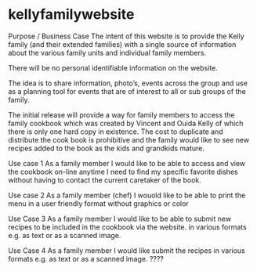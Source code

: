 # kellyfamilywebsite

Purpose / Business Case
The intent of this website is to provide the Kelly family (and their extended families) with a single source of information about the various family units and individual family members. 

There will be no personal identifiable information on the website.

The idea is to share information, photo’s, events across the group and use as a planning tool for events that are of interest to all or sub groups of the family.

The initial release will provide a way for family members to access the family cookbook which was created by Vincent and Ouida Kelly of which there is only one hard copy in existence. The cost to duplicate and distribute the cook book is prohibitive and the family would like to see new recipes added to the book as the kids and grandkids mature. 

Use case 1
As a family member I would like to be able to access and view the cookbook on-line anytime I need to find my specific favorite dishes without having to contact the current caretaker of the book.

Use case 2
As a family member (chef) I wouold like to be able to print the menu in a user friendly format without graphics or color 

Use Case 3
As a family member I would like to be able to submit new recipes to be included in the cookbook via the website. in various formats e.g. as text or as a scanned image. 

Use Case 4
As a family member I would like submit the recipes in various formats e.g. as text or as a scanned image. ????
